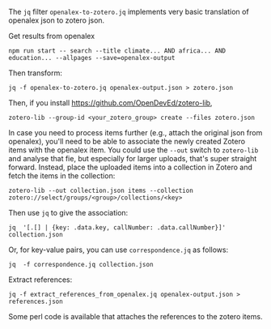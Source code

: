 The `jq` filter `openalex-to-zotero.jq` implements very basic translation of openalex json to zotero json.

Get results from openalex
```
npm run start -- search --title climate... AND africa... AND education... --allpages --save=openalex-output
```
Then transform:
```
jq -f openalex-to-zotero.jq openalex-output.json > zotero.json
```
Then, if you install https://github.com/OpenDevEd/zotero-lib,
```
zotero-lib --group-id <your_zotero_group> create --files zotero.json
```
In case you need to process items further (e.g., attach the original json from openalex), you'll need to be able to associate the newly created Zotero items with the openalex item. You could use the `--out` switch to `zotero-lib` and analyse that fie, but especially for larger uploads, that's super straight forward. Instead, place the uploaded items into a collection in Zotero and fetch the items in the collection:
```
zotero-lib --out collection.json items --collection zotero://select/groups/<group>/collections/<key>
```
Then use `jq` to give the association:
```
jq  '[.[] | {key: .data.key, callNumber: .data.callNumber}]' collection.json 
```
Or, for key-value pairs, you can use `correspondence.jq` as follows:
```
jq  -f correspondence.jq collection.json
```

Extract references:
```
jq -f extract_references_from_openalex.jq openalex-output.json > references.json
```
Some perl code is available that attaches the references to the zotero items.
